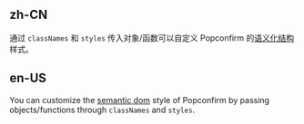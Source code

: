 ## zh-CN

通过 `classNames` 和 `styles` 传入对象/函数可以自定义 Popconfirm 的[语义化结构](#semantic-dom)样式。

## en-US

You can customize the [semantic dom](#semantic-dom) style of Popconfirm by passing objects/functions through `classNames` and `styles`.

